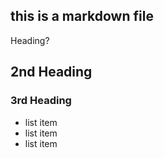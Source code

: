 ## this is a markdown file
Heading?
## 2nd Heading
### 3rd Heading

* list item
* list item
* list item

